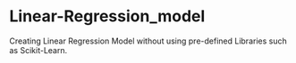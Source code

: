 # Linear-Regression_model
Creating Linear Regression Model without using pre-defined Libraries such as Scikit-Learn.
